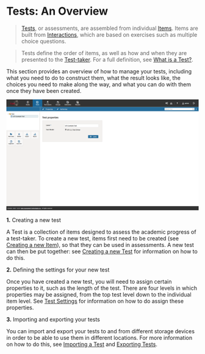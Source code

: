 <!--
created_at: 2016-12-15
authors:         
    - "Catherine Pease"
--> 

# Tests: An Overview

>[Tests](../appendix/glossary.md#test), or assessments, are assembled from individual [Items](../appendix/glossary.md#item). Items are built from [Interactions](../appendix/glossary.md#interaction), which are based on exercises such as multiple choice questions.

>Tests define the order of items, as well as how and when they are presented to the [Test-taker](../appendix/glossary.md#test-taker). For a full definition, see [What is a Test?](../tests/what-is-a-test.md).


This section provides an overview of how to manage your tests, including what you need to do to construct them, what the result looks like, the choices you need to make along the way, and what you can do with them once they have been created.

![Tests in TAO](../resources/backend/tests/tests.png)

**1.** Creating a new test

A Test is a collection of items designed to assess the academic progress of a test-taker. To create a new test, items first need to be created (see [Creating a new Item](../items/creating-a-new-item.md)), so that they can be used in assessments. A new test can then be put together: see [Creating a new Test](../tests/creating-a-new-test.md) for information on how to do this.


**2.** Defining the settings for your new test

Once you have created a new test, you will need to assign certain properties to it, such as the length of the test. There are four levels in which properties may be assigned, from the top test level down to the individual item level. See [Test Settings](../tests/tests-settings.md) for information on how to do assign these properties.


**3.** Importing and exporting your tests

You can import and export your tests to and from different storage devices in order to be able to use them in different locations. For more information on how to do this, see [Importing a Test](../tests/importing-a-test.md) and [Exporting Tests](../tests/exporting-tests.md).